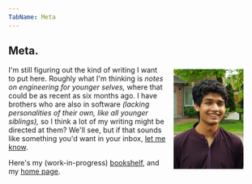 ```yaml
---
TabName: Meta
---
```


## Meta.

<style>
  .face-wide {
    float: right;
    width: 32.5%;
    height: auto;
    margin-left: 1rem;
    margin-top: 0.4rem;
    margin-bottom: 0.4rem;
  }
  .face-thin {
    display: none;
  }
  @media (max-width: 435px) {
    .face-wide {
      display: none;
    }
    .face-thin {
      width: 100%;
      height: auto;
      display: block;
    }
  }
</style>
<figure><img src="/img/about/face.jpg" class="face-wide"/></figure>

I'm still figuring out the kind of writing I want to put here.
Roughly what I'm thinking is _notes on engineering for younger selves,_ where
that could be as recent as six months ago. I have brothers who are also
in software _(lacking personalities of their own, like all younger
siblings),_ so I think a lot of my writing might be directed at them? We'll see,
but if that sounds like something you'd want in your inbox, [let me
know](/newsletter).

Here's my (work-in-progress) [bookshelf](/books), and my [home page](/).

<figure><img src="/img/about/face.jpg" class="face-thin"/></figure>
